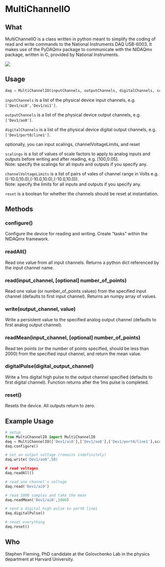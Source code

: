 MultiChannelIO
=======

## What

MultiChannelIO is a class written in python meant to simplify the coding of read and write commands to the National Instruments DAQ USB-6003.  It makes use of the PyDAQmx package to communicate with the NIDAQmx package, written in C, provided by National Instruments.

![](http://s7d5.scene7.com/is/image/ni/04231404?$ni-card-md$)


## Usage

```python
daq = MultiChannelIO(inputChannels, outputChannels, digitalChannels, scalings, channelVoltageLimits, reset)
```

```inputChannels``` is a list of the physical device input channels,
	e.g. ```['Dev1/ai0','Dev1/ai1']```.

```outputChannels``` is a list of the physical device output channels,
	e.g. ```['Dev1/ao0']```.

```digitalChannels``` is a list of the physical device digital output channels,
	e.g. ```['Dev1/port0/line1']```.

optionally, you can input scalings, channelVoltageLimits, and reset

```scalings``` is a list of values of scale factors to apply to analog inputs and outputs
	before writing and after reading, 
	e.g. [100,0.05].  
	Note: specify the scalings for all inputs and outputs if you specify any.

```channelVoltageLimits``` is a list of pairs of vales of channel range in Volts
	e.g. ((-10.0,10.0),(-10.0,10.0),(-10.0,10.0)).  
	Note: specify the limits for all inputs and outputs if you specify any.

```reset``` is a boolean for whether the channels should be reset at instantiation.


## Methods

### configure()

Configure the device for reading and writing.  Create “tasks” within the NIDAQmx framework.

### readAll()

Read one value from all input channels.  Returns a python dict referenced by the input channel name.

### read(input_channel, [optional] number_of_points)

Read one value (or number_of_points values) from the specified input channel (defaults to first input channel).  Returns an numpy array of values.

### write(output_channel, value)

Write a persistent value to the specified analog output channel (defaults to first analog output channel).

### readMean(input_channel, [optional] number_of_points)

Read ten points (or the number of points specified, should be less than 2000) from the specified input channel, and return the mean value.

### digitalPulse(digital_output_channel)

Write a 1ms digital high pulse to the output channel specified (defaults to first digital channel).  Function returns after the 1ms pulse is completed.

### reset()

Resets the device.  All outputs return to zero.

## Example Usage

```python
# setup
from MultiChannelIO import MultiChannelIO
daq = MultiChannelIO(['Dev1/ai0'],['Dev1/ao0'],['Dev1/port0/line1'],scalings=[100.0,0.05])
daq.configure()

# set an output voltage (remains indefinitely)
daq.write('Dev1/ao0’,50)

# read voltages
daq.readAll()

# read one channel's voltage
daq.read('Dev1/ai0')

# read 1000 samples and take the mean
daq.readMean('Dev1/ai0',1000)

# send a digital high pulse to port0 line1
daq.digitalPulse()

# reset everything
daq.reset()
```

## Who

Stephen Fleming, PhD candidate at the Golovchenko Lab in the physics department at Harvard University.
